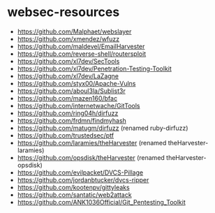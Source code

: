 # websec-resources

* https://github.com/Malphaet/webslayer
* https://github.com/xmendez/wfuzz
* https://github.com/maldevel/EmailHarvester
* https://github.com/reverse-shell/routersploit
* https://github.com/xl7dev/SecTools
* https://github.com/xl7dev/Penetration-Testing-Toolkit
* https://github.com/xl7dev/LaZagne
* https://github.com/styx00/Apache-Vulns
* https://github.com/aboul3la/Sublist3r
* https://github.com/mazen160/bfac
* https://github.com/internetwache/GitTools
* https://github.com/ring04h/dirfuzz
* https://github.com/frdmn/findmyhash
* https://github.com/matugm/dirfuzz (renamed ruby-dirfuzz)
* https://github.com/trustedsec/ptf
* https://github.com/laramies/theHarvester (renamed theHarvester-laramies)
* https://github.com/opsdisk/theHarvester (renamed theHarvester-opsdisk)
* https://github.com/evilpacket/DVCS-Pillage
* https://github.com/jordanbtucker/dvcs-ripper
* https://github.com/kootenpv/gittyleaks
* https://github.com/santatic/web2attack
* https://github.com/ANK1036Official/Git_Pentesting_Toolkit
